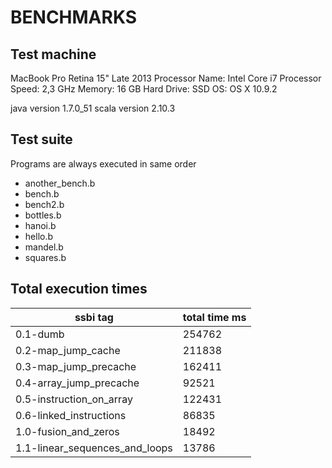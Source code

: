# BENCHMARKS

## Test machine

MacBook Pro Retina 15" Late 2013
  Processor Name: Intel Core i7
  Processor Speed: 2,3 GHz
  Memory: 16 GB
  Hard Drive: SSD
  OS: OS X 10.9.2

java version 1.7.0_51
scala version 2.10.3

## Test suite

Programs are always executed in same order

- another_bench.b
- bench.b
- bench2.b
- bottles.b
- hanoi.b
- hello.b
- mandel.b
- squares.b

## Total execution times


| ssbi tag                       | total time ms |
|--------------------------------|---------------|
| 0.1-dumb                       |       254762  |
| 0.2-map_jump_cache             |       211838  |
| 0.3-map_jump_precache          |       162411  |
| 0.4-array_jump_precache        |        92521  |
| 0.5-instruction_on_array       |       122431  |
| 0.6-linked_instructions        |        86835  |
| 1.0-fusion_and_zeros           |        18492  |
| 1.1-linear_sequences_and_loops |        13786  |
